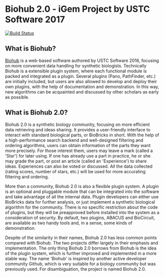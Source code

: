 # Biohub 2.0 - iGem Project by USTC Software 2017

[![Build Status](https://travis-ci.org/hsfzxjy/Biohub-Server.svg?branch=master)](https://travis-ci.org/hsfzxjy/Biohub-Server)

## What is Biohub?

[Biohub](https://github.com/igemsoftware2016/USTC-Software-2016) is a web-based software authored by USTC Software 2016, focusing on more convenient data handling for synthetic biologists. Technically Biohub is a extensible plugin system, where each functional module is packed and integrated as a plugin. Several plugins (Pano, PathFinder, etc.) are initially included, but users are also allowed to develop and deploy their own plugins, with the help of documentation and demonstration. In this way, new algorithms can be acquainted and discussed by other scholars as early as possible.

## What is Biohub 2.0?

Biohub 2.0 is a synthetic biology community, focusing on more efficient data retrieving and ideas sharing. It provides a user-friendly interface to interact with standard biological parts, or BioBricks in short. With the help of a high-performance search backend and well-designed filtering and ordering algorithms, users can obtain information of the parts they want more precisely. For those interest them, users may leave a mark (called a 'Star') for later using. If one has already use a part in practice, he or she may grade the part, or post an article (called an 'Experience') to share ideas. Experiences can also be voted or discussed. All the data collected (rating scores, number of stars, etc.) will be used for more accurating filtering and ordering.

More than a community, Biohub 2.0 is also a flexible plugin system. A plugin is an optional and pluggable module that can be integrated into the software and take advantage of all the internal data. Plugin developers can either use BioBricks data for further analysis, or just implement a synthetic biological algorithm for the community. There is no specific restriction about the code of plugins, but they will be preapproved before installed into the system as a consideration of security. By default, two plugins, ABACUS and BioCircuit, are available as two handy tools and, in a sense, some kinds of demonstration.

Despite of the similarity in their names, Biohub 2.0 has less common points compared with Biohub. The two projects differ largely in their emphasis and implementation. The only thing Biohub 2.0 borrows from Biohub is the idea of the plugin system, which is further improved and implemented in a more stable way. The name 'Biohub' is inspired by another active developer community Github, which is very suitable for a biology community but was previously used. For disambiguation, the project is named Biohub 2.0.
